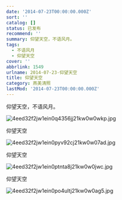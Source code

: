 ```yaml
---
date: '2014-07-23T00:00:00.000Z'
sort: ''
catalog: []
status: 已发布
recommend: ''
summary: 仰望天空，不语风月。
tags:
  - 不语风月
  - 仰望天空
cover: ''
abbrlink: 1549
urlname: 2014-07-23-仰望天空
title: 仰望天空
category: 燕美清照
lastMod: '2014-07-23T00:00:00.000Z'
---
```


仰望天空，不语风月。


![4eed32f2jw1ein0q4356jj21kw0w0wkp.jpg](https://image.bmqy.net/upload/4eed32f2jw1ein0q4356jj21kw0w0wkp.jpg)


仰望天空


![4eed32f2jw1ein0pyv92cj21kw0w07ad.jpg](https://image.bmqy.net/upload/4eed32f2jw1ein0pyv92cj21kw0w07ad.jpg)


仰望天空


![4eed32f2jw1ein0ptnta8j21kw0w0jwc.jpg](https://image.bmqy.net/upload/4eed32f2jw1ein0ptnta8j21kw0w0jwc.jpg)


仰望天空


![4eed32f2jw1ein0po4ultj21kw0w0ag5.jpg](https://image.bmqy.net/upload/4eed32f2jw1ein0po4ultj21kw0w0ag5.jpg)

